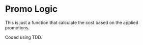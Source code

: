 # Promo Logic
This is just a function that calculate the cost based on the applied promotions. 

Coded using TDD.
